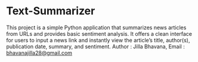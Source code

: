 # Text-Summarizer
This project is a simple  Python application that summarizes news articles from URLs and provides basic sentiment analysis.  It offers a clean interface for users to input a news link and instantly view the article’s title, author(s), publication date, summary, and sentiment.  Author : Jilla Bhavana, Email : bhavanajilla28@gmail.com
